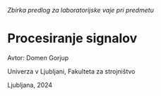 *Zbirka predlog za laboratorijske vaje pri predmetu*

# Procesiranje signalov

Avtor: Domen Gorjup

Univerza v Ljubljani, 
Fakulteta za strojništvo

Ljubljana, 2024